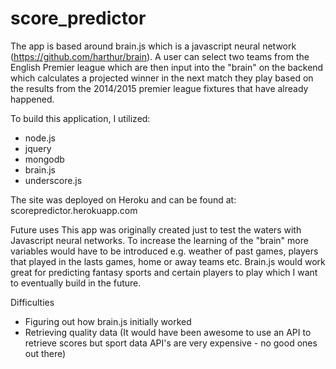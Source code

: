 # score_predictor
The app is based around brain.js which is a javascript neural network (https://github.com/harthur/brain). A user can select two teams from the English Premier league which are then input into the "brain" on the backend which calculates a projected winner in the next match they play based on the results from the 2014/2015 premier league fixtures that have already happened. 

To build this application, I utilized:
- node.js
- jquery
- mongodb
- brain.js
- underscore.js

The site was deployed on Heroku and can be found at: scorepredictor.herokuapp.com

Future uses
This app was originally created just to test the waters with Javascript neural networks. To increase the learning of the "brain" more variables would have to be introduced e.g. weather of past games, players that played in the lasts games, home or away teams etc. Brain.js would work great for predicting fantasy sports and certain players to play which I want to eventually build in the future. 

Difficulties
- Figuring out how brain.js initially worked
- Retrieving quality data (It would have been awesome to use an API to retrieve scores but sport data API's are very expensive - no good ones out there)
